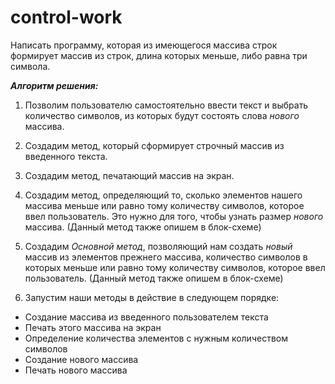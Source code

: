 # control-work


Написать программу, которая из имеющегося массива строк формирует массив из строк, длина которых меньше, либо равна три символа. 

***Алгоритм решения:***

1. Позволим пользователю самостоятельно ввести текст и выбрать количество символов, из которых будут состоять слова *нового* массива.

2. Создадим метод, который сформирует строчный массив из введенного текста.

3. Создадим метод, печатающий  массив на экран.

4. Создадим метод, определяющий то, сколько элементов нашего массива меньше или равно тому количеству символов, которое ввел пользователь. Это нужно для того, чтобы узнать размер *нового* массива. (Данный метод также опишем в блок-схеме)

5. Создадим *Основной метод*, позволяющий нам создать *новый* массив из элементов прежнего массива, количество символов в которых меньше или равно тому количеству символов, которое ввел пользователь. (Данный метод также опишем в блок-схеме)

6. Запустим наши методы в действие в следующем порядке:
* Создание массива из введенного пользователем текста
* Печать этого массива на экран
* Определение количества элементов с нужным количеством символов
* Создание нового массива 
* Печать нового массива